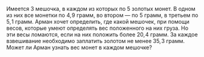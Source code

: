 Имеется $3$ мешочка, в каждом из которых по $5$ золотых монет. В одном из них все монетки по $4,\!9$ грамм, во втором — по $5$ грамм, в третьем по $5,\!1$ грамм. Арман хочет определить, где какой мешочек, при помощи весов, которые умеют определять вес положенного на них груза. Но эти весы ломаются, если на них положить более $20,\!4$ грамм. За каждое взвешивание необходимо заплатить золотом не менее $35,\!3$ грамм. Может ли Арман узнать вес монет в каждом мешочке?